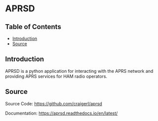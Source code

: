 # APRSD <!-- omit from toc -->

## Table of Contents <!-- omit from toc -->

- [Introduction](#introduction)
- [Source](#source)

## Introduction

APRSD is a python application for interacting with the APRS network and providing
 APRS services for HAM radio operators.

## Source

Source Code: <https://github.com/craigerl/aprsd>

Documentation:  <https://aprsd.readthedocs.io/en/latest/>
